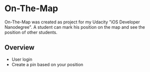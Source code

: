 # On-The-Map

On-The-Map was created as project for my Udacity "iOS Developer Nanodegree". 
A student can mark his position on the map and see the position of other students.

## Overview
- User login
- Create a pin based on your position
